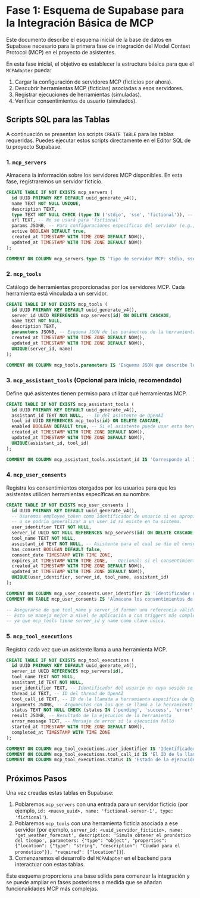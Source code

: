 # Fase 1: Esquema de Supabase para la Integración Básica de MCP

Este documento describe el esquema inicial de la base de datos en Supabase necesario para la primera fase de integración del Model Context Protocol (MCP) en el proyecto de asistentes.

En esta fase inicial, el objetivo es establecer la estructura básica para que el `MCPAdapter` pueda:
1.  Cargar la configuración de servidores MCP (ficticios por ahora).
2.  Descubrir herramientas MCP (ficticias) asociadas a esos servidores.
3.  Registrar ejecuciones de herramientas (simuladas).
4.  Verificar consentimientos de usuario (simulados).

## Scripts SQL para las Tablas

A continuación se presentan los scripts `CREATE TABLE` para las tablas requeridas. Puedes ejecutar estos scripts directamente en el Editor SQL de tu proyecto Supabase.

### 1. `mcp_servers`

Almacena la información sobre los servidores MCP disponibles. En esta fase, registraremos un servidor ficticio.

```sql
CREATE TABLE IF NOT EXISTS mcp_servers (
  id UUID PRIMARY KEY DEFAULT uuid_generate_v4(),
  name TEXT NOT NULL UNIQUE,
  description TEXT,
  type TEXT NOT NULL CHECK (type IN ('stdio', 'sse', 'fictional')), -- 'fictional' para esta fase
  url TEXT, -- No se usará para 'fictional'
  params JSONB, -- Para configuraciones específicas del servidor (e.g., comando para stdio)
  active BOOLEAN DEFAULT true,
  created_at TIMESTAMP WITH TIME ZONE DEFAULT NOW(),
  updated_at TIMESTAMP WITH TIME ZONE DEFAULT NOW()
);

COMMENT ON COLUMN mcp_servers.type IS 'Tipo de servidor MCP: stdio, sse, o fictional para la fase inicial.';
```

### 2. `mcp_tools`

Catálogo de herramientas proporcionadas por los servidores MCP. Cada herramienta está vinculada a un servidor.

```sql
CREATE TABLE IF NOT EXISTS mcp_tools (
  id UUID PRIMARY KEY DEFAULT uuid_generate_v4(),
  server_id UUID REFERENCES mcp_servers(id) ON DELETE CASCADE,
  name TEXT NOT NULL,
  description TEXT,
  parameters JSONB, -- Esquema JSON de los parámetros de la herramienta
  created_at TIMESTAMP WITH TIME ZONE DEFAULT NOW(),
  updated_at TIMESTAMP WITH TIME ZONE DEFAULT NOW(),
  UNIQUE(server_id, name)
);

COMMENT ON COLUMN mcp_tools.parameters IS 'Esquema JSON que describe los parámetros que acepta la herramienta.';
```

### 3. `mcp_assistant_tools` (Opcional para inicio, recomendado)

Define qué asistentes tienen permiso para utilizar qué herramientas MCP.

```sql
CREATE TABLE IF NOT EXISTS mcp_assistant_tools (
  id UUID PRIMARY KEY DEFAULT uuid_generate_v4(),
  assistant_id TEXT NOT NULL, -- ID del asistente de OpenAI
  tool_id UUID REFERENCES mcp_tools(id) ON DELETE CASCADE,
  enabled BOOLEAN DEFAULT true, -- Si el asistente puede usar esta herramienta
  created_at TIMESTAMP WITH TIME ZONE DEFAULT NOW(),
  updated_at TIMESTAMP WITH TIME ZONE DEFAULT NOW(),
  UNIQUE(assistant_id, tool_id)
);

COMMENT ON COLUMN mcp_assistant_tools.assistant_id IS 'Corresponde al ID del asistente definido en OpenAI.';
```

### 4. `mcp_user_consents`

Registra los consentimientos otorgados por los usuarios para que los asistentes utilicen herramientas específicas en su nombre.

```sql
CREATE TABLE IF NOT EXISTS mcp_user_consents (
  id UUID PRIMARY KEY DEFAULT uuid_generate_v4(),
  -- Usaremos employee_token como identificador de usuario si es apropiado,
  -- o se podría generalizar a un user_id si existe en tu sistema.
  user_identifier TEXT NOT NULL, 
  server_id UUID NOT NULL REFERENCES mcp_servers(id) ON DELETE CASCADE,
  tool_name TEXT NOT NULL, 
  assistant_id TEXT NOT NULL, -- Asistente para el cual se dio el consentimiento
  has_consent BOOLEAN DEFAULT false,
  consent_date TIMESTAMP WITH TIME ZONE,
  expires_at TIMESTAMP WITH TIME ZONE, -- Opcional: si el consentimiento expira
  created_at TIMESTAMP WITH TIME ZONE DEFAULT NOW(),
  updated_at TIMESTAMP WITH TIME ZONE DEFAULT NOW(),
  UNIQUE(user_identifier, server_id, tool_name, assistant_id)
);

COMMENT ON COLUMN mcp_user_consents.user_identifier IS 'Identificador único del usuario que otorga el consentimiento (ej. employeeToken).';
COMMENT ON TABLE mcp_user_consents IS 'Almacena los consentimientos de los usuarios para el uso de herramientas MCP por parte de los asistentes.';

-- Asegurarse de que tool_name y server_id formen una referencia válida a una herramienta existente.
-- Esto se maneja mejor a nivel de aplicación o con triggers más complejos si es necesario,
-- ya que mcp_tools tiene server_id y name como clave única.
```

### 5. `mcp_tool_executions`

Registra cada vez que un asistente llama a una herramienta MCP.

```sql
CREATE TABLE IF NOT EXISTS mcp_tool_executions (
  id UUID PRIMARY KEY DEFAULT uuid_generate_v4(),
  server_id UUID REFERENCES mcp_servers(id),
  tool_name TEXT NOT NULL,
  assistant_id TEXT NOT NULL,
  user_identifier TEXT, -- Identificador del usuario en cuya sesión se ejecuta la herramienta
  thread_id TEXT, -- ID del thread de OpenAI
  tool_call_id TEXT, -- ID de la llamada a herramienta específica de OpenAI
  arguments JSONB, -- Argumentos con los que se llamó a la herramienta
  status TEXT NOT NULL CHECK (status IN ('pending', 'success', 'error', 'requires_action_response')),
  result JSONB, -- Resultado de la ejecución de la herramienta
  error_message TEXT, -- Mensaje de error si la ejecución falló
  started_at TIMESTAMP WITH TIME ZONE DEFAULT NOW(),
  completed_at TIMESTAMP WITH TIME ZONE
);

COMMENT ON COLUMN mcp_tool_executions.user_identifier IS 'Identificador del usuario (ej. employeeToken) en el contexto de la ejecución.';
COMMENT ON COLUMN mcp_tool_executions.tool_call_id IS 'El ID de la llamada a herramienta proporcionado por OpenAI.';
COMMENT ON COLUMN mcp_tool_executions.status IS 'Estado de la ejecución de la herramienta.';
```

## Próximos Pasos

Una vez creadas estas tablas en Supabase:
1.  Poblaremos `mcp_servers` con una entrada para un servidor ficticio (por ejemplo, `id: <nuevo_uuid>, name: 'fictional-server-1', type: 'fictional'`).
2.  Poblaremos `mcp_tools` con una herramienta ficticia asociada a ese servidor (por ejemplo, `server_id: <uuid_servidor_ficticio>, name: 'get_weather_forecast', description: 'Simula obtener el pronóstico del tiempo', parameters: {"type": "object", "properties": {"location": {"type": "string", "description": "Ciudad para el pronóstico"}}, "required": ["location"]}`).
3.  Comenzaremos el desarrollo del `MCPAdapter` en el backend para interactuar con estas tablas.

Este esquema proporciona una base sólida para comenzar la integración y se puede ampliar en fases posteriores a medida que se añadan funcionalidades MCP más complejas.
